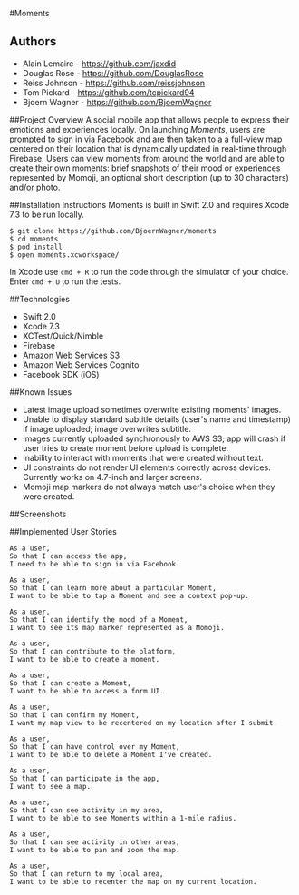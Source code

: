 #Moments

## Authors
- Alain Lemaire - https://github.com/jaxdid
- Douglas Rose - https://github.com/DouglasRose
- Reiss Johnson - https://github.com/reissjohnson
- Tom Pickard - https://github.com/tcpickard94
- Bjoern Wagner - https://github.com/BjoernWagner

##Project Overview
A social mobile app that allows people to express their emotions and experiences locally. On launching *Moments*, users are prompted to sign in via Facebook and are then taken to a a full-view map centered on their location that is dynamically updated in real-time through Firebase. Users can view moments from around the world and are able to create their own moments: brief snapshots of their mood or experiences represented by Momoji, an optional short description (up to 30 characters) and/or photo.

##Installation Instructions
Moments is built in Swift 2.0 and requires Xcode 7.3 to be run locally.

```
$ git clone https://github.com/BjoernWagner/moments
$ cd moments
$ pod install
$ open moments.xcworkspace/
```
In Xcode use `cmd + R` to run the code through the simulator of your choice.
Enter `cmd + U` to run the tests.

##Technologies
- Swift 2.0
- Xcode 7.3
- XCTest/Quick/Nimble
- Firebase
- Amazon Web Services S3
- Amazon Web Services Cognito
- Facebook SDK (iOS)

##Known Issues
- Latest image upload sometimes overwrite existing moments' images. 
- Unable to display standard subtitle details (user's name and timestamp) if image uploaded; image overwrites subtitle.
- Images currently uploaded synchronously to AWS S3; app will crash if user tries to create moment before upload is complete. 
- Inability to interact with moments that were created without text.
- UI constraints do not render UI elements correctly across devices. Currently works on 4.7-inch and larger screens.
- Momoji map markers do not always match user's choice when they were created.

##Screenshots


##Implemented User Stories
```
As a user,
So that I can access the app,
I need to be able to sign in via Facebook.
```
```
As a user,
So that I can learn more about a particular Moment,
I want to be able to tap a Moment and see a context pop-up.
```

```
As a user,
So that I can identify the mood of a Moment,
I want to see its map marker represented as a Momoji.
```

```
As a user,
So that I can contribute to the platform,
I want to be able to create a moment.
```

```
As a user,
So that I can create a Moment,
I want to be able to access a form UI.
```

```
As a user,
So that I can confirm my Moment,
I want my map view to be recentered on my location after I submit.
```

```
As a user,
So that I can have control over my Moment,
I want to be able to delete a Moment I've created.
```

```
As a user,
So that I can participate in the app,
I want to see a map.
```

```
As a user,
So that I can see activity in my area,
I want to be able to see Moments within a 1-mile radius.
```

```
As a user,
So that I can see activity in other areas,
I want to be able to pan and zoom the map.
```

```
As a user,
So that I can return to my local area,
I want to be able to recenter the map on my current location.
```
